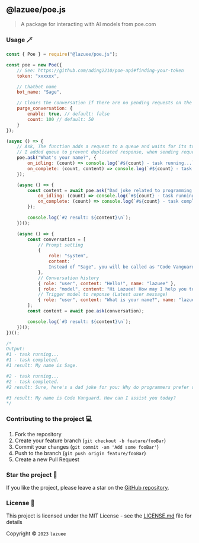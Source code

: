 ## @lazuee/poe.js

> A package for interacting with AI models from poe.com

### Usage 🪄

```js
const { Poe } = require("@lazuee/poe.js");

const poe = new Poe({
	// See: https://github.com/ading2210/poe-api#finding-your-token
	token: "xxxxxx",

	// Chatbot name
	bot_name: "Sage",

	// Clears the conversation if there are no pending requests on the "ask" function.
	purge_conversation: {
		enable: true, // default: false
		count: 100 // default: 50
	}
});

(async () => {
	// Ask, The function adds a request to a queue and waits for its turn to be executed.
	// I added queue to prevent duplicated response, when sending request on chatbot.
	poe.ask("What's your name?", {
		on_idling: (count) => console.log(`#${count} - task running...`),
		on_complete: (count, content) => console.log(`#${count} - task completed. \n#1 result: ${content}\n`)
	});

	(async () => {
		const content = await poe.ask("Dad joke related to programming.", {
			on_idling: (count) => console.log(`#${count} - task running...`),
			on_complete: (count) => console.log(`#${count} - task completed.`)
		});

		console.log(`#2 result: ${content}\n`);
	})();

	(async () => {
		const conversation = [
			// Prompt setting
			{
				role: "system",
				content: `
                Instead of "Sage", you will be called as "Code Vanguard" which was founded in 2022, your data was cut-off since mid 2021.`
			},
			// Conversation history
			{ role: "user", content: "Hello!", name: "lazuee" },
			{ role: "model", content: "Hi Lazuee! How may I help you today?", name: "Code Vanguard" },
			// Trigger model to reponse (Latest user message)
			{ role: "user", content: "What is your name?", name: "lazuee" }
		];
		const content = await poe.ask(conversation);

		console.log(`#3 result: ${content}\n`);
	})();
})();

/*
Output:
#1 - task running...
#1 - task completed.
#1 result: My name is Sage.

#2 - task running...
#2 - task completed.
#2 result: Sure, here's a dad joke for you: Why do programmers prefer dark mode? Because light attracts bugs!

#3 result: My name is Code Vanguard. How can I assist you today?
*/
```

### Contributing to the project 💻

1. Fork the repository
2. Create your feature branch (`git checkout -b feature/fooBar`)
3. Commit your changes (`git commit -am 'Add some fooBar'`)
4. Push to the branch (`git push origin feature/fooBar`)
5. Create a new Pull Request

### Star the project 🌟

If you like the project, please leave a star on the [GitHub repository](https://github.com/lazuee/poe.js).

### License 🔑

This project is licensed under the MIT License - see the [LICENSE.md](LICENSE.md) file for details

Copyright © `2023` `lazuee`
